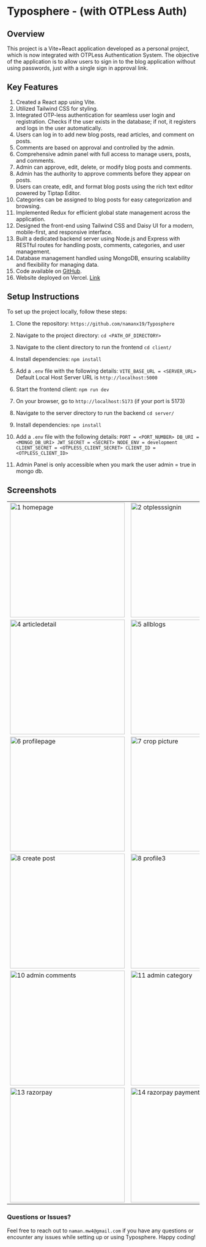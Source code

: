 # Typosphere - (with OTPLess Auth)

## Overview
This project is a Vite+React application developed as a personal project, which is now integrated with OTPLess Authentication System. The objective of the application is to allow users to sign in to the blog application without using passwords, just with a single sign in approval link.

## Key Features
1. Created a React app using Vite.
2. Utilized Tailwind CSS for styling.
3. Integrated OTP-less authentication for seamless user login and registration. Checks if the user exists in the database; if not, it registers and logs in the user automatically.
4. Users can log in to add new blog posts, read articles, and comment on posts.
5. Comments are based on approval and controlled by the admin.
6. Comprehensive admin panel with full access to manage users, posts, and comments.
7. Admin can approve, edit, delete, or modify blog posts and comments.
8. Admin has the authority to approve comments before they appear on posts.
9. Users can create, edit, and format blog posts using the rich text editor powered by Tiptap Editor.
10. Categories can be assigned to blog posts for easy categorization and browsing.
11. Implemented Redux for efficient global state management across the application.
12. Designed the front-end using Tailwind CSS and Daisy UI for a modern, mobile-first, and responsive interface.
13. Built a dedicated backend server using Node.js and Express with RESTful routes for handling posts, comments, categories, and user management.
14. Database management handled using MongoDB, ensuring scalability and flexibility for managing data.
15. Code available on [GitHub](https://github.com/namanx19/Typosphere).
16. Website deployed on Vercel. [Link](https://typosphere-ten.vercel.app/)

## Setup Instructions
To set up the project locally, follow these steps:

1. Clone the repository:
`https://github.com/namanx19/Typosphere`

2. Navigate to the project directory: `cd <PATH_OF_DIRECTORY>`
   
3. Navigate to the client directory to run the frontend `cd client/`

4. Install dependencies: `npm install`
   
5. Add a `.env` file with the following details:
`VITE_BASE_URL = <SERVER_URL>` Default Local Host Server URL is `http://localhost:5000`

6. Start the frontend client: `npm run dev`
   
7. On your browser, go to `http://localhost:5173` (if your port is 5173)

8. Navigate to the server directory to run the backend `cd server/`
   
9. Install dependencies: `npm install`
    
10. Add a `.env` file with the following details:
`PORT = <PORT_NUMBER>
DB_URI = <MONGO_DB_URI>
JWT_SECRET = <SECRET>
NODE_ENV = development
CLIENT_SECRET = <OTPLESS_CLIENT_SECRET>
CLIENT_ID = <OTPLESS_CLIENT_ID>
`
11. Admin Panel is only accessible when you mark the user admin = true in mongo db.

## Screenshots
<table>
  <tr>
    <td><img src="https://github.com/user-attachments/assets/99c1939e-e3c4-46e2-b166-43208519cde7" alt="1 homepage" width="300" height="auto"></td>
    <td><img src="https://github.com/user-attachments/assets/f75f7ac1-7e31-41c8-a378-95d98b12bfed" alt="2 otplesssignin" width="300" height="auto"></td>
  </tr>

  <tr>
    <td><img src="https://github.com/user-attachments/assets/affef9e2-775e-49b7-89b9-b59f4aeae978" alt="4 articledetail" width="300" height="auto"></td>
    <td><img src="https://github.com/user-attachments/assets/c68e734d-b2d5-4998-b215-69cd4ab7b226" alt="5 allblogs" width="300" height="auto"></td>
  </tr>

  <tr>
    <td><img src="https://github.com/user-attachments/assets/762c1872-499e-4fc7-9e09-4e6d3dd5fd99" alt="6 profilepage" width="300" height="auto"></td>
    <td><img src="https://github.com/user-attachments/assets/1c7ee6ef-b822-481c-b20a-4a2019dfba38" alt="7 crop picture" width="300" height="auto"></td>
  </tr>

  <tr>
    <td><img src="https://github.com/user-attachments/assets/e9555387-0455-4eb5-ba50-1a41cafd07ad" alt="8 create post" width="300" height="auto"></td>
    <td><img src="https://github.com/user-attachments/assets/658f44de-c28a-461f-b03a-dd8c2f8bdfb3" alt="8 profile3" width="300" height="auto"></td>
  </tr>


  <tr>
    <td><img src="https://github.com/user-attachments/assets/84acdb40-3616-4e42-898f-9a0ea9f22074" alt="10 admin comments" width="300" height="auto"></td>
    <td><img src="https://github.com/user-attachments/assets/a04887ff-a272-49b4-ade4-c7ca3df48150" alt="11 admin category" width="300" height="auto"></td>
  </tr>

  <tr>
    <td><img src="https://github.com/user-attachments/assets/f56f90a0-0922-418b-afbc-db5f8bac5564" alt="13 razorpay" width="300" height="auto"></td>
    <td><img src="https://github.com/user-attachments/assets/c847a6b8-9faf-4a1d-abec-f528bd06f8d5" alt="14 razorpay payment screens" width="300" height="auto"></td>
  </tr>
</table>

### Questions or Issues?
Feel free to reach out to ```naman.mw4@gmail.com``` if you have any questions or encounter any issues while setting up or using Typosphere. Happy coding!
